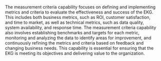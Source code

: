The measurement criteria capability focuses on defining and implementing 
metrics and criteria to evaluate the effectiveness and success of the EKG. 
This includes both business metrics, such as ROI, customer satisfaction, 
and time to market, as well as technical metrics, such as data quality, 
system availability, and response time. 
The measurement criteria capability also involves establishing benchmarks 
and targets for each metric, monitoring and analyzing the data to identify 
areas for improvement, and continuously refining the metrics and criteria 
based on feedback and changing business needs. 
This capability is essential for ensuring that the EKG is meeting its 
objectives and delivering value to the organization.

